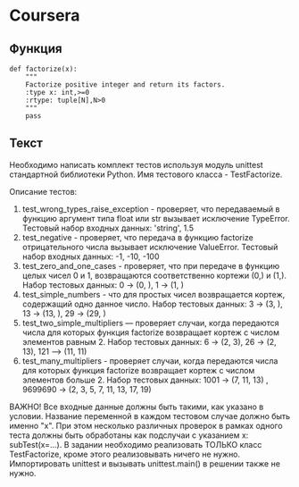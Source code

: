# Coursera

## Функция

    def factorize(x):
        """ 
        Factorize positive integer and return its factors.
        :type x: int,>=0
        :rtype: tuple[N],N>0
        """
        pass

## Текст

Необходимо написать комплект тестов используя модуль unittest стандартной библиотеки Python. Имя тестового класса - TestFactorize.  

Описание тестов:

1. test_wrong_types_raise_exception - проверяет, что передаваемый в функцию аргумент типа float или str вызывает исключение TypeError. Тестовый набор входных данных:  'string',  1.5
2. test_negative - проверяет, что передача в функцию factorize отрицательного числа вызывает исключение ValueError. Тестовый набор входных данных:   -1,  -10,  -100
3. test_zero_and_one_cases - проверяет, что при передаче в функцию целых чисел 0 и 1, возвращаются соответственно кортежи (0,) и (1,). Набор тестовых данных: 0 → (0, ),  1 → (1, )
4. test_simple_numbers - что для простых чисел возвращается кортеж, содержащий одно данное число. Набор тестовых данных: 3 → (3, ),  13 → (13, ),   29 → (29, )
5. test_two_simple_multipliers — проверяет случаи, когда передаются числа для которых функция factorize возвращает кортеж с числом элементов равным 2. Набор тестовых данных: 6 → (2, 3),   26 → (2, 13),   121 --> (11, 11)
6. test_many_multipliers - проверяет случаи, когда передаются числа для которых функция factorize возвращает кортеж с числом элементов больше 2. Набор тестовых данных: 1001 → (7, 11, 13) ,   9699690 → (2, 3, 5, 7, 11, 13, 17, 19)


ВАЖНО!  Все входные данные должны быть такими, как указано в условии. Название переменной в каждом тестовом случае должно быть именно "x". При этом несколько различных проверок в рамках одного теста должны быть обработаны как подслучаи с указанием x: subTest(x=...). В задании необходимо реализовать ТОЛЬКО класс TestFactorize, кроме этого реализовывать ничего не нужно. Импортировать unittest и вызывать unittest.main() в решении также не нужно.

